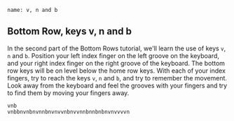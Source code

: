```ngMeta
name: v, n and b
```

## Bottom Row, keys v, n and b

In the second part of the Bottom Rows tutorial, we'll learn the use of keys `v`, `n` and `b`.
Position your left index finger on the left groove on the keyboard, and your right index finger on the right groove of the keyboard. The bottom row keys will be on level below the home row keys. With each of your index fingers, try to reach the keys `v`, `n` and `b`, and try to remember the movement. Look away from the keyboard and feel the grooves with your fingers and try to find them by moving your fingers away.


```practicetyping
vnb
vnbbnvnbnvnnbnvnvvnbnvvnnbnnbnbnvnvvvvn
```
